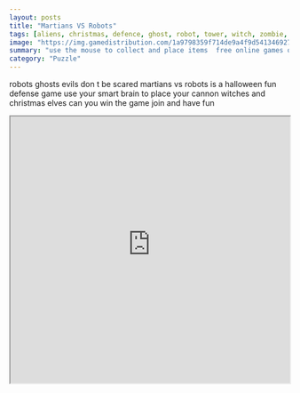 ```yaml
---
layout: posts
title: "Martians VS Robots"
tags: [aliens, christmas, defence, ghost, robot, tower, witch, zombie, webgl, stragedy, halloween, free, online, games, oyna, game, free, games, play, play, games]
image: "https://img.gamedistribution.com/1a9798359f714de9a4f9d541346927ee-512x384.jpeg"
summary: "use the mouse to collect and place items  free online games oyna game free games play play games"
category: "Puzzle"
---
```


robots ghosts evils don t be scared martians vs robots is a halloween fun defense game use your smart brain to place your cannon witches and christmas elves can you win the game join and have fun

<iframe width="100%" height="480px;" src="https://html5.gamedistribution.com/1a9798359f714de9a4f9d541346927ee/"></iframe>